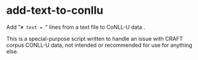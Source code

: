 # add-text-to-conllu

Add "`# text = `" lines from a text file to CoNLL-U data .

This is a special-purpose script written to handle an issue with CRAFT corpus CONLL-U data, not intended or recommended for use for anything else.
